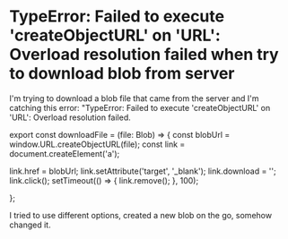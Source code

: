 
# TypeError: Failed to execute 'createObjectURL' on 'URL': Overload resolution failed when try to download blob from server

I'm trying to download a blob file that came from the server and I'm catching this error: "TypeError: Failed to execute 'createObjectURL' on 'URL': Overload resolution failed.


export const downloadFile = (file: Blob) => {
const blobUrl = window.URL.createObjectURL(file);
const link = document.createElement('a');

link.href = blobUrl;
link.setAttribute('target', '_blank');
link.download = '';
link.click();
setTimeout(() => {
    link.remove();
}, 100);

};


I tried to use different options, created a new blob on the go, somehow changed it.

        